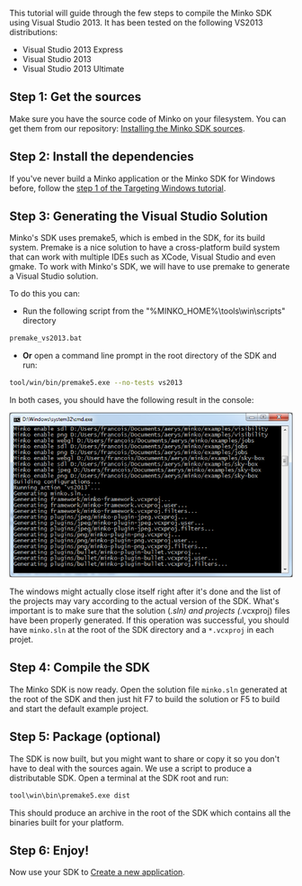 This tutorial will guide through the few steps to compile the Minko SDK using Visual Studio 2013. It has been tested on the following VS2013 distributions:

-   Visual Studio 2013 Express
-   Visual Studio 2013
-   Visual Studio 2013 Ultimate

Step 1: Get the sources
-----------------------

Make sure you have the source code of Minko on your filesystem. You can get them from our repository: [Installing the Minko SDK sources](../tutorial/Installing_the_SDK.md).

Step 2: Install the dependencies
--------------------------------

If you've never build a Minko application or the Minko SDK for Windows before, follow the [step 1 of the Targeting Windows tutorial](../tutorial/Targeting_Windows.md#step-1-install-the-toolchain).

Step 3: Generating the Visual Studio Solution
---------------------------------------------

Minko's SDK uses premake5, which is embed in the SDK, for its build system. Premake is a nice solution to have a cross-platform build system that can work with multiple IDEs such as XCode, Visual Studio and even gmake. To work with Minko's SDK, we will have to use premake to generate a Visual Studio solution.

To do this you can:

-   Run the following script from the "%MINKO_HOME%\tools\win\scripts" directory

```bash
premake_vs2013.bat
```


-   **Or** open a command line prompt in the root directory of the SDK and run:

```bash
tool/win/bin/premake5.exe --no-tests vs2013 
```


In both cases, you should have the following result in the console:

![](../../doc/image/PremakeVisualStudio2013.png "../../doc/image/PremakeVisualStudio2013.png")

The windows might actually close itself right after it's done and the list of the projects may vary according to the actual version of the SDK. What's important is to make sure that the solution (*.sln) and projects (*.vcxproj) files have been properly generated. If this operation was successful, you should have `minko.sln` at the root of the SDK directory and a `*.vcxproj` in each projet.

Step 4: Compile the SDK
-----------------------

The Minko SDK is now ready. Open the solution file `minko.sln` generated at the root of the SDK and then just hit F7 to build the solution or F5 to build and start the default example project.

Step 5: Package (optional)
--------------------------

The SDK is now built, but you might want to share or copy it so you don't have to deal with the sources again. We use a script to produce a distributable SDK. Open a terminal at the SDK root and run:

```bash
tool\win\bin\premake5.exe dist 
```


This should produce an archive in the root of the SDK which contains all the binaries built for your platform.

Step 6: Enjoy!
--------------

Now use your SDK to [Create a new application](../tutorial/Create_a_new_application.md).


